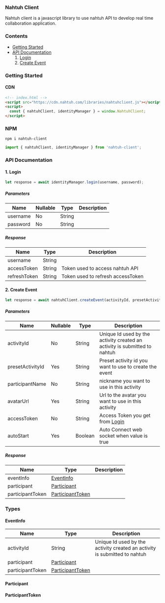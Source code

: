 ### Nahtuh Client
Nahtuh client is a javascript library to use nahtuh API to develop real time collaboration application.
### Contents
- [Getting Started](#getting-started)
- [API Documentation](#api-documentation)
    1. [Login](#login)
    2. [Create Event](#create-event)
### Getting Started
#### CDN
``````html
<!-- index.html -->
<script src="https://cdn.nahtuh.com/libraries/nahtuhclient.js"></script>
<script>
  const { nahtuhClient, identityManager } = window.NahtuhClient;
</script>
``````
### NPM
```
npm i nahtuh-client
```
``````javascript
import { nahtuhClient, identityManager } from 'nahtuh-client';
``````
### API Documentation
#### 1. Login
``````javascript
let response = await identityManager.login(username, password);
``````
##### Parameters
| Name                            | Nullable | Type     | Description                                                        |
| ------------------------------- | -------- | -------- | ------------------------------------------------------------ |
|username|No|String|
|password|No|String|

##### Response
| Name                             | Type     | Description                                                        |
| ------------------------------- | -------- | ------------------------------------------------------------ |
|username|String|
|accessToken|String|Token used to access nahtuh API
|refreshToken|String|Token used to refresh accessToken

#### 2. Create Event
``````javascript
let response = await nahtuhClient.createEvent(activityId, presetActivityId, participantName, avatarUrl, userToken, autoStart);
``````
##### Parameters
| Name                            | Nullable | Type     | Description                                                        |
| ------------------------------- | -------- | -------- | ------------------------------------------------------------ |
|activityId|No|String|Unique Id used by the activity created an activity is submitted to nahtuh
|presetActivityId|Yes|String|Preset activity id you want to use to create the event
|participantName|No|String|nickname you want to use in this activity
|avatarUrl|Yes|String|Url to the avatar you want to use in this activity
|accessToken|No|String|Access Token you get from [Login](#login)
|autoStart|Yes|Boolean|Auto Connect web socket when value is true

##### Response
| Name                             | Type     | Description                                                        |
| ------------------------------- | -------- | ------------------------------------------------------------ |
|eventInfo|[EventInfo](#eventinfo)|
|participant|[Participant](#participant)|
|participantToken|[ParticipantToken](#participantToken)|

### Types
#### EventInfo
| Name                             | Type     | Description                                                        |
| ------------------------------- | -------- | ------------------------------------------------------------ |
|activityId|String|Unique Id used by the activity created an activity is submitted to nahtuh
|participant|[Participant](#participant)|
|participantToken|[ParticipantToken](#participantToken)|
#### Participant
#### ParticipantToken